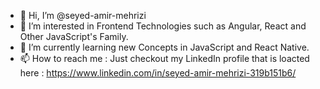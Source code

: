- 👋 Hi, I’m @seyed-amir-mehrizi
- 👀 I’m interested in Frontend Technologies such as Angular, React and Other JavaScript's Family.
- 🌱 I’m currently learning new Concepts in JavaScript  and React Native.
- 📫 How to reach me : Just checkout my LinkedIn profile that is loacted here : https://www.linkedin.com/in/seyed-amir-mehrizi-319b151b6/

<!---
seyed-amir-mehrizi/seyed-amir-mehrizi is a ✨ special ✨ repository because its `README.md` (this file) appears on your GitHub profile.
You can click the Preview link to take a look at your changes.
--->
